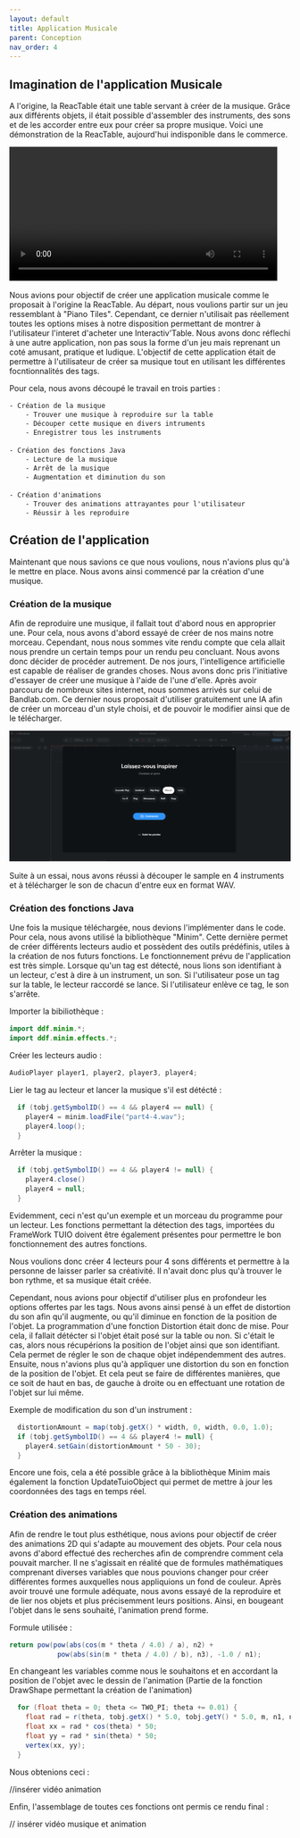 ```yaml
---
layout: default
title: Application Musicale
parent: Conception
nav_order: 4
---
```


## Imagination de l'application Musicale

A l'origine, la ReacTable était une table servant à créer de la musique. 
Grâce aux différents objets, il était possible d'assembler des instruments, des sons et de les accorder entre eux pour créer sa propre musique. 
Voici une démonstration de la ReacTable, aujourd'hui indisponible dans le commerce. 

<video width="480" height="240" controls>
  <source src="video.mp4" type="video/mp4">
</video>

Nous avions pour objectif de créer une application musicale comme le proposait à l'origine la ReacTable. 
Au départ, nous voulions partir sur un jeu ressemblant à "Piano Tiles". Cependant, ce dernier n'utilisait pas réellement toutes les options mises à notre disposition permettant de montrer à l'utilisateur l'interet d'acheter une Interactiv'Table.
Nous avons donc réflechi à une autre application, non pas sous la forme d'un jeu mais reprenant un coté amusant, pratique et ludique. 
L'objectif de cette application était de permettre à l'utilisateur de créer sa musique tout en utilisant les différentes focntionnalités des tags. 

Pour cela, nous avons découpé le travail en trois parties : 

    - Création de la musique
        - Trouver une musique à reproduire sur la table 
        - Découper cette musique en divers intruments
        - Enregistrer tous les instruments 
    
    - Création des fonctions Java 
        - Lecture de la musique 
        - Arrêt de la musique 
        - Augmentation et diminution du son 

    - Création d'animations 
        - Trouver des animations attrayantes pour l'utilisateur 
        - Réussir à les reproduire


## Création de l'application 

Maintenant que nous savions ce que nous voulions, nous n'avions plus qu'à le mettre en place. 
Nous avons ainsi commencé par la création d'une musique. 

### Création de la musique 

Afin de reproduire une musique, il fallait tout d'abord nous en approprier une. Pour cela, nous avons d'abord essayé de créer de nos mains notre morceau. Cependant, nous nous sommes vite rendu compte que cela allait nous prendre un certain temps pour un rendu peu concluant. 
Nous avons donc décider de procéder autrement. De nos jours, l'intelligence artificielle est capable de réaliser de grandes choses. 
Nous avons donc pris l'initiative d'essayer de créer une musique à l'aide de l'une d'elle. Après avoir parcouru de nombreux sites internet, nous sommes arrivés sur celui de Bandlab.com. Ce dernier nous proposait d'utiliser gratuitement une IA afin de créer un morceau d'un style choisi, et de pouvoir le modifier ainsi que de le télécharger. 

![bandlab](bandlab.png)

Suite à un essai, nous avons réussi à découper le sample en 4 instruments et à télécharger le son de chacun d'entre eux en format WAV. 

### Création des fonctions Java 

Une fois la musique téléchargée, nous devions l'implémenter dans le code. Pour cela, nous avons utilisé la bibliothèque "Minim". 
Cette dernière permet de créer différents lecteurs audio et possèdent des outils prédéfinis, utiles à la création de nos futurs fonctions. 
Le fonctionnement prévu de l'application est très simple. Lorsque qu'un tag est détecté, nous lions son identifiant à un lecteur, c'est à dire à un instrument, un son. Si l'utilisateur pose un tag sur la table, le lecteur raccordé se lance. Si l'utilisateur enlève ce tag, le son s'arrête. 

Importer la bibiliothèque :
```java
import ddf.minim.*;
import ddf.minim.effects.*;
```

Créer les lecteurs audio :
```java
AudioPlayer player1, player2, player3, player4;
```

Lier le tag au lecteur et lancer la musique s'il est détécté :
```java
  if (tobj.getSymbolID() == 4 && player4 == null) {
    player4 = minim.loadFile("part4-4.wav");
    player4.loop();
  }
```

Arrêter la musique :
```java
  if (tobj.getSymbolID() == 4 && player4 != null) {
    player4.close()
    player4 = null;
  }
```

Evidemment, ceci n'est qu'un exemple et un morceau du programme pour un lecteur. 
Les fonctions permettant la détection des tags, importées du FrameWork TUIO doivent être également présentes pour permettre le bon fonctionnement des autres fonctions. 

Nous voulions donc créer 4 lecteurs pour 4 sons différents et permettre à la personne de laisser parler sa créativité. 
Il n'avait donc plus qu'à trouver le bon rythme, et sa musique était créée. 

Cependant, nous avions pour objectif d'utiliser plus en profondeur les options offertes par les tags. 
Nous avons ainsi pensé à un effet de distortion du son afin qu'il augmente, ou qu'il diminue en fonction de la position de l'objet. 
La programmation d'une fonction Distortion était donc de mise. 
Pour cela, il fallait détécter si l'objet était posé sur la table ou non. Si c'était le cas, alors nous récupérions la position de l'objet ainsi que son identifiant. Cela permet de régler le son de chaque objet indépendemment des autres. Ensuite, nous n'avions plus qu'à appliquer une distortion du son en fonction de la position de l'objet. Et cela peut se faire de différentes manières, que ce soit de haut en bas, de gauche à droite ou en effectuant une rotation de l'objet sur lui même. 

Exemple de modification du son d'un instrument :
```java
  distortionAmount = map(tobj.getX() * width, 0, width, 0.0, 1.0);
  if (tobj.getSymbolID() == 4 && player4 != null) {
    player4.setGain(distortionAmount * 50 - 30);
  }
```

Encore une fois, cela a été possible grâce à la bibliothèque Minim mais également la fonction UpdateTuioObject qui permet de mettre à jour les coordonnées des tags en temps réel. 

### Création des animations

Afin de rendre le tout plus esthétique, nous avions pour objectif de créer des animations 2D qui s'adapte au mouvement des objets. 
Pour cela nous avons d'abord effectué des recherches afin de comprendre comment cela pouvait marcher. 
Il ne s'agissait en réalité que de formules mathématiques comprenant diverses variables que nous pouvions changer pour créer différentes formes auxquelles nous appliquions un fond de couleur. 
Après avoir trouvé une formule adéquate, nous avons essayé de la reproduire et de lier nos objets et plus précisemment leurs positions. Ainsi, en bougeant l'objet dans le sens souhaité, l'animation prend forme. 


Formule utilisée :
```java
return pow(pow(abs(cos(m * theta / 4.0) / a), n2) + 
            pow(abs(sin(m * theta / 4.0) / b), n3), -1.0 / n1);
```

En changeant les variables comme nous le souhaitons et en accordant la position de l'objet avec le dessin de l'animation
(Partie de la fonction DrawShape permettant la création de l'animation)
```java
  for (float theta = 0; theta <= TWO_PI; theta += 0.01) {
    float rad = r(theta, tobj.getX() * 5.0, tobj.getY() * 5.0, m, n1, n2, n3);
    float xx = rad * cos(theta) * 50;
    float yy = rad * sin(theta) * 50;
    vertex(xx, yy);
  }
```

Nous obtenions ceci : 

//insérer vidéo animation 

Enfin, l'assemblage de toutes ces fonctions ont permis ce rendu final : 

// insérer vidéo musique et animation